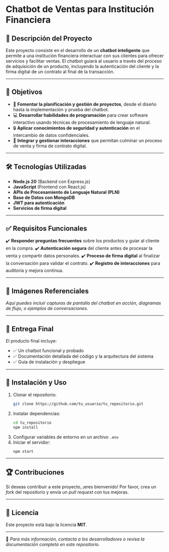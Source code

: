 # Chatbot de Ventas para Institución Financiera

## 📌 Descripción del Proyecto
Este proyecto consiste en el desarrollo de un **chatbot inteligente** que permite a una institución financiera interactuar con sus clientes para ofrecer servicios y facilitar ventas. El chatbot guiará al usuario a través del proceso de adquisición de un producto, incluyendo la autenticación del cliente y la firma digital de un contrato al final de la transacción.

---

## 🎯 Objetivos
- 📅 **Fomentar la planificación y gestión de proyectos**, desde el diseño hasta la implementación y prueba del chatbot.
- 💻 **Desarrollar habilidades de programación** para crear software interactivo usando técnicas de procesamiento de lenguaje natural.
- 🔒 **Aplicar conocimientos de seguridad y autenticación** en el intercambio de datos confidenciales.
- 🤖 **Integrar y gestionar interacciones** que permitan culminar un proceso de venta y firma de contrato digital.

---

## 🛠️ Tecnologías Utilizadas
- **Node.js 20** (Backend con Express.js)
- **JavaScript** (Frontend con React.js)
- **APIs de Procesamiento de Lenguaje Natural (PLN)**
- **Base de Datos con MongoDB**
- **JWT para autenticación**
- **Servicios de firma digital**

---

## ✅ Requisitos Funcionales
✔️ **Responder preguntas frecuentes** sobre los productos y guiar al cliente en la compra.
✔️ **Autenticación segura** del cliente antes de procesar la venta y compartir datos personales.
✔️ **Proceso de firma digital** al finalizar la conversación para validar el contrato.
✔️ **Registro de interacciones** para auditoría y mejora continua.

---

## 📸 Imágenes Referenciales
_Aquí puedes incluir capturas de pantalla del chatbot en acción, diagramas de flujo, o ejemplos de conversaciones._

---

## 📂 Entrega Final
El producto final incluye:
- ✅ Un chatbot funcional y probado
- ✅ Documentación detallada del código y la arquitectura del sistema
- ✅ Guía de instalación y despliegue

---

## 🚀 Instalación y Uso
1. Clonar el repositorio:
   ```bash
   git clone https://github.com/tu_usuario/tu_repositorio.git
   ```
2. Instalar dependencias:
   ```bash
   cd tu_repositorio
   npm install
   ```
3. Configurar variables de entorno en un archivo `.env`
4. Iniciar el servidor:
   ```bash
   npm start
   ```

---

## 🏆 Contribuciones
Si deseas contribuir a este proyecto, ¡eres bienvenido! Por favor, crea un _fork_ del repositorio y envía un _pull request_ con tus mejoras.

---

## 📜 Licencia
Este proyecto está bajo la licencia **MIT**.

---

📩 _Para más información, contacta a los desarrolladores o revisa la documentación completa en este repositorio._

